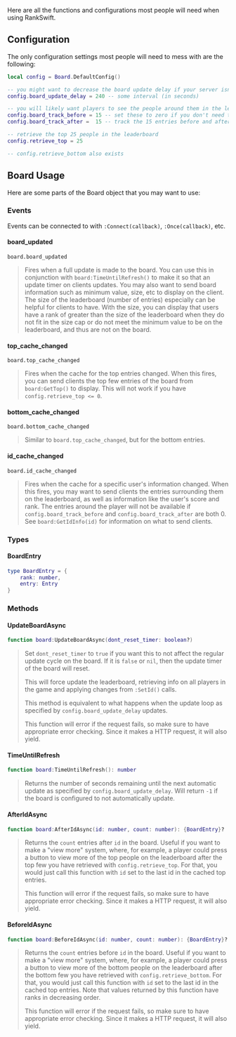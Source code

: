 Here are all the functions and configurations most people will need when using RankSwift.

## Configuration

The only configuration settings most people will need to mess with are the following:

```lua
local config = Board.DefaultConfig()

-- you might want to decrease the board update delay if your server isn't experiencing much strain (which it shouldn't be if you aren't a top game).
config.board_update_delay = 240 -- some interval (in seconds)

-- you will likely want players to see the people around them in the leaderboard so they know what their immediate competition looks like.
config.board_track_before = 15 -- set these to zero if you don't need to retrieve these players
config.board_track_after =  15 -- track the 15 entries before and after each user in your game, for a total of 31 entries (including the user itself).

-- retrieve the top 25 people in the leaderboard
config.retrieve_top = 25

-- config.retrieve_bottom also exists
```

## Board Usage

Here are some parts of the Board object that you may want to use:

### Events

Events can be connected to with `:Connect(callback)`, `:Once(callback)`, etc.

#### board_updated

`board.board_updated`

> Fires when a full update is made to the board. You can use this in conjunction with `board:TimeUntilRefresh()` to make it so that an update timer on clients updates. You may also want to send board information such as minimum value, size, etc to display on the client. The size of the leaderboard (number of entries) especially can be helpful for clients to have. With the size, you can display that users have a rank of greater than the size of the leaderboard when they do not fit in the size cap or do not meet the minimum value to be on the leaderboard, and thus are not on the board.

#### top_cache_changed

`board.top_cache_changed`

> Fires when the cache for the top entries changed. When this fires, you can send clients the top few entries of the board from `board:GetTop()` to display. This will not work if you have `config.retrieve_top <= 0`.

#### bottom_cache_changed

`board.bottom_cache_changed`

> Similar to `board.top_cache_changed`, but for the bottom entries.

#### id_cache_changed

`board.id_cache_changed`

> Fires when the cache for a specific user's information changed. When this fires, you may want to send clients the entries surrounding them on the leaderboard, as well as information like the user's score and rank. The entries around the player will not be available if `config.board_track_before` and `config.board_track_after` are both 0. See `board:GetIdInfo(id)` for information on what to send clients.

### Types

#### BoardEntry

```lua
type BoardEntry = {
	rank: number,
	entry: Entry
}
```

### Methods

#### UpdateBoardAsync

```lua
function board:UpdateBoardAsync(dont_reset_timer: boolean?)
```

> Set `dont_reset_timer` to `true` if you want this to not affect the regular update cycle on the board. If it is `false` or `nil`, then the update timer of the board will reset.
> 
> This will force update the leaderboard, retrieving info on all players in the game and applying changes from `:SetId()` calls.
> 
> This method is equivalent to what happens when the update loop as specified by `config.board_update_delay` updates.
> 
> This function will error if the request fails, so make sure to have appropriate error checking. Since it makes a HTTP request, it will also yield.

#### TimeUntilRefresh

```lua
function board:TimeUntilRefresh(): number
```

> Returns the number of seconds remaining until the next automatic update as specified by `config.board_update_delay`. Will return `-1` if the board is configured to not automatically update.

#### AfterIdAsync

```lua
function board:AfterIdAsync(id: number, count: number): {BoardEntry}?
```

> Returns the `count` entries after `id` in the board. Useful if you want to make a "view more" system, where, for example, a player could press a button to view more of the top people on the leaderboard after the top few you have retrieved with `config.retrieve_top`. For that, you would just call this function with `id` set to the last id in the cached top entries.
>
> This function will error if the request fails, so make sure to have appropriate error checking. Since it makes a HTTP request, it will also yield.

#### BeforeIdAsync

```lua
function board:BeforeIdAsync(id: number, count: number): {BoardEntry}?
```

> Returns the `count` entries before `id` in the board. Useful if you want to make a "view more" system, where, for example, a player could press a button to view more of the bottom people on the leaderboard after the bottom few you have retrieved with `config.retrieve_bottom`. For that, you would just call this function with `id` set to the last id in the cached top entries. Note that values returned by this function have ranks in decreasing order.
> 
> This function will error if the request fails, so make sure to have appropriate error checking. Since it makes a HTTP request, it will also yield.